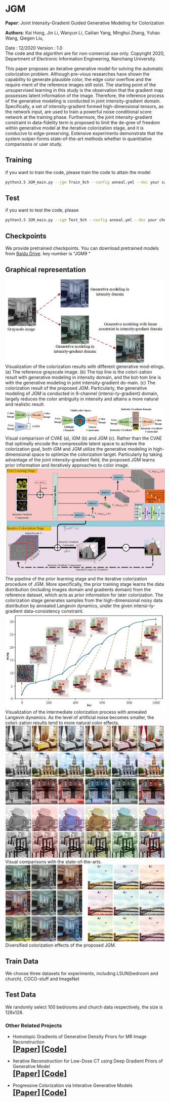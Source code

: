 # JGM

**Paper**: Joint Intensity-Gradient Guided Generative Modeling for Colorization

**Authors**: Kai Hong, Jin Li, Wanyun Li, Cailian Yang, Minghui Zhang, Yuhao Wang, Qiegen Liu,


Date : 12/2020
Version : 1.0   
The code and the algorithm are for non-comercial use only. 
Copyright 2020, Department of Electronic Information Engineering, Nanchang University.  

This paper proposes an iterative generative model for solving the automatic colorization problem. Although pre-vious researches have shown the capability to generate plausible color, the edge color overflow and the require-ment of the reference images still exist. The starting point of the unsupervised learning in this study is the observation that the gradient map possesses latent information of the image. Therefore, the inference process of the generative modeling is conducted in joint intensity-gradient domain. Specifically, a set of intensity-gradient formed high-dimensional tensors, as the network input, are used to train a powerful noise conditional score network at the training phase. Furthermore, the joint intensity-gradient constraint in data-fidelity term is proposed to limit the de-gree of freedom within generative model at the iterative colorization stage, and it is conducive to edge-preserving. Extensive experiments demonstrate that the system outper-forms state-of-the-art methods whether in quantitative comparisons or user study.
## Training
if you want to train the code, please train the code to attain the model

```bash 
python3.5 JGM_main.py --jgm Train_9ch --config anneal.yml --doc your save path
```

## Test
if you want to test the code, please 

```bash 
python3.5 JGM_main.py --igm Test_9ch --config anneal.yml --doc your checkpoint --test --image_folder your save path
```


## Checkpoints
We provide pretrained checkpoints. You can download pretrained models from [Baidu Drive](https://pan.baidu.com/s/16eTJYctxh6t3mkg-fZvLdw). 
key number is "JGM9 " 
## Graphical representation
 <div align="center"><img src="https://github.com/yqx7150/JGM/blob/main/image/1.png" >  </div>
 Visualization of the colorization results with different generative mod-elings. (a) The reference grayscale image. (b) The top line is the colori-zation result with generative modeling in intensity domain, and the bot-tom line is with the generative modeling in joint intensity-gradient do-main. (c) The colorization result of the proposed JGM. Particularly, the generative modeling of JGM is conducted in 9-channel (intensi-ty-gradient) domain, largely reduces the color ambiguity in intensity and attains a more natural and realistic result.
 
 
 <div align="center"><img src="https://github.com/yqx7150/JGM/blob/main/image/2.png" >  </div>
 Visual comparison of CVAE (a), iGM (b) and JGM (c). Rather than the CVAE that optimally encode the compressible latent space to achieve the colorization goal, both iGM and JGM utilize the generative modeling in high-dimensional space to optimize the colorization target. Particularly by taking advantage of the joint intensity-gradient field, the proposed JGM learns prior information and iteratively approaches to color image.
 
 <div align="center"><img src="https://github.com/yqx7150/JGM/blob/main/image/3.png" >  </div>
 The pipeline of the prior learning stage and the iterative colorization procedure of JGM. More specifically, the prior training stage learns the data distribution (including images domain and gradients domain) from the reference dataset, which acts as prior information for later colorization. The colorization stage generates samples from the high-dimensional noisy data distribution by annealed Langevin dynamics, under the given intensi-ty-gradient data-consistency constraint. 
 
 <div align="center"><img src="https://github.com/yqx7150/JGM/blob/main/image/4.png" >  </div>
 Visualization of the intermediate colorization process with annealed Langevin dynamics. As the level of artificial noise becomes smaller, the colori-zation results tend to more natural color effects.
 
 <div align="center"><img src="https://github.com/yqx7150/JGM/blob/main/image/5.png">  </div>
 Visual comparisons with the state-of-the-arts.
 
 <div align="center"><img src="https://github.com/yqx7150/JGM/blob/main/image/6.png">  </div>
 Diversified colorization effects of the proposed JGM.
 
## Train Data
We choose three datasets for experiments, including LSUN(bedroom and church), COCO-stuff and ImageNet 
## Test Data
We randomly select 100 bedrooms and church data respectively, the size is 128x128.

### Other Related Projects

  * Homotopic Gradients of Generative Density Priors for MR Image Reconstruction  
[<font size=5>**[Paper]**</font>](https://arxiv.org/abs/2008.06284)   [<font size=5>**[Code]**</font>](https://github.com/yqx7150/HGGDP)

 * Iterative Reconstruction for Low-Dose CT using Deep Gradient Priors of Generative Model  
[<font size=5>**[Paper]**</font>](https://arxiv.org/abs/2009.12760)   [<font size=5>**[Code]**</font>](https://github.com/yqx7150/EASEL)

 * Progressive Colorization via Interative Generative Models  
[<font size=5>**[Paper]**</font>](https://ieeexplore.ieee.org/document/9258392)   [<font size=5>**[Code]**</font>](https://github.com/yqx7150/iGM)
